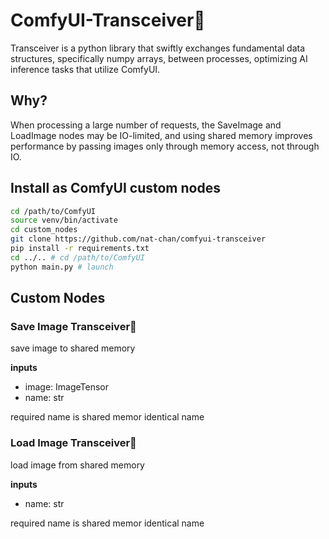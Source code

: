 # ComfyUI-Transceiver📡

Transceiver is a python library that swiftly exchanges fundamental data structures, specifically numpy arrays, between processes, optimizing AI inference tasks that utilize ComfyUI.

## Why?

When processing a large number of requests, the SaveImage and LoadImage nodes may be IO-limited, and using shared memory improves performance by passing images only through memory access, not through IO.

## Install as ComfyUI custom nodes

```bash
cd /path/to/ComfyUI
source venv/bin/activate
cd custom_nodes
git clone https://github.com/nat-chan/comfyui-transceiver
pip install -r requirements.txt
cd ../.. # cd /path/to/ComfyUI
python main.py # launch
```

## Custom Nodes

### Save Image Transceiver📡

save image to shared memory

**inputs**

- image: ImageTensor
- name: str

required name is shared memor identical name

### Load Image Transceiver📡

load image from shared memory

**inputs**

- name: str

required name is shared memor identical name
